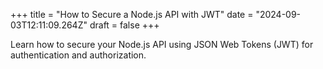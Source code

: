 +++
title = "How to Secure a Node.js API with JWT"
date = "2024-09-03T12:11:09.264Z"
draft = false
+++

  Learn how to secure your Node.js API using JSON Web Tokens (JWT) for authentication and authorization.
        